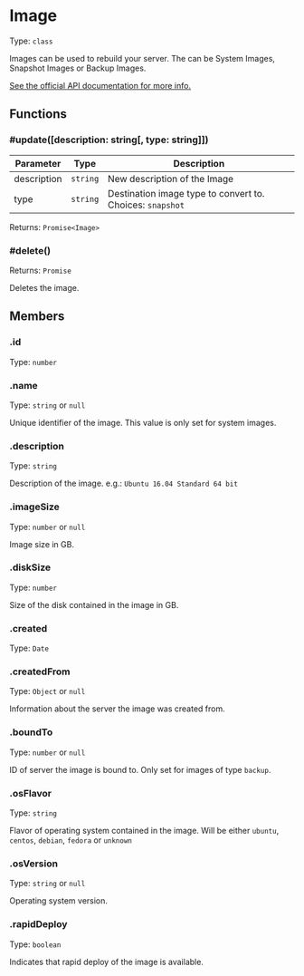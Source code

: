 # Image

Type: `class`

Images can be used to rebuild your server. The can be System Images, Snapshot Images or Backup Images.

[See the official API documentation for more info.](https://docs.hetzner.cloud/#resources-images)

## Functions

### \#update([description: string[, type: string]])

| Parameter   | Type     | Description                                               |
| ----------- | -------- | --------------------------------------------------------- |
| description | `string` | New description of the Image                              |
| type        | `string` | Destination image type to convert to. Choices: `snapshot` |

Returns: `Promise<Image>`

### \#delete()

Returns: `Promise`

Deletes the image.

## Members

### .id

Type: `number`

### .name

Type: `string` or `null`

Unique identifier of the image. This value is only set for system images.

### .description

Type: `string`

Description of the image. e.g.: `Ubuntu 16.04 Standard 64 bit`

### .imageSize

Type: `number` or `null`

Image size in GB.

### .diskSize

Type: `number`

Size of the disk contained in the image in GB.

### .created

Type: `Date`

### .createdFrom

Type: `Object` or `null`

Information about the server the image was created from.

### .boundTo

Type: `number` or `null`

ID of server the image is bound to. Only set for images of type `backup`.

### .osFlavor

Type: `string`

Flavor of operating system contained in the image. Will be either `ubuntu`, `centos`, `debian`, `fedora` or `unknown`

### .osVersion

Type: `string` or `null`

Operating system version.

### .rapidDeploy

Type: `boolean`

Indicates that rapid deploy of the image is available.